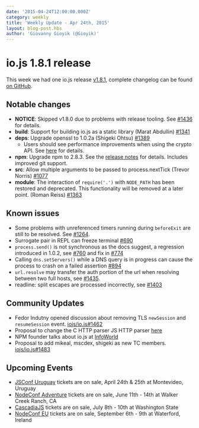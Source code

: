 ```yaml
---
date: '2015-04-24T12:00:00.000Z'
category: weekly
title: 'Weekly Update - Apr 24th, 2015'
layout: blog-post.hbs
author: 'Giovanny Gioyik (@Gioyik)'
---
```


# io.js 1.8.1 release

This week we had one io.js release [v1.8.1](https://iojs.org/dist/v1.8.1/), complete changelog can be found [on GitHub](https://github.com/nodejs/node/blob/v1.x/CHANGELOG.md).

## Notable changes

- **NOTICE**: Skipped v1.8.0 due to problems with release tooling.
  See [#1436](https://github.com/nodejs/node/issues/1436) for details.
- **build**: Support for building io.js as a static library (Marat Abdullin) [#1341](https://github.com/nodejs/node/pull/1341)
- **deps**: Upgrade openssl to 1.0.2a (Shigeki Ohtsu) [#1389](https://github.com/nodejs/node/pull/1389)
  - Users should see performance improvements when using the crypto API.
    See [here](https://github.com/nodejs/node/wiki/Crypto-Performance-Notes-for-OpenSSL-1.0.2a-on-iojs-v1.8.0)
    for details.
- **npm**: Upgrade npm to 2.8.3. See the [release notes](https://github.com/npm/npm/releases/tag/v2.8.3) for details. Includes improved git support.
- **src**: Allow multiple arguments to be passed to process.nextTick (Trevor Norris) [#1077](https://github.com/nodejs/node/pull/1077)
- **module**: The interaction of `require('.')` with `NODE_PATH` has been restored and deprecated. This functionality
  will be removed at a later point. (Roman Reiss) [#1363](https://github.com/nodejs/node/pull/1363)

## Known issues

- Some problems with unreferenced timers running during `beforeExit` are still to be resolved. See [#1264](https://github.com/nodejs/node/issues/1264).
- Surrogate pair in REPL can freeze terminal [#690](https://github.com/nodejs/node/issues/690)
- `process.send()` is not synchronous as the docs suggest, a regression introduced in 1.0.2, see [#760](https://github.com/nodejs/node/issues/760) and fix in [#774](https://github.com/nodejs/node/issues/774)
- Calling `dns.setServers()` while a DNS query is in progress can cause the process to crash on a failed assertion [#894](https://github.com/nodejs/node/issues/894)
- `url.resolve` may transfer the auth portion of the url when resolving between two full hosts, see [#1435](https://github.com/nodejs/node/issues/1435).
- readline: split escapes are processed incorrectly, see [#1403](https://github.com/nodejs/node/issues/1403)

## Community Updates

- Fedor Indutny opened discussion about removing TLS `newSession` and `resumeSession` event. [iojs/io.js#1462](https://github.com/nodejs/node/issues/1462)
- Proposal to change the C HTTP parser JS HTTP parser [here](https://github.com/nodejs/node/pull/1457)
- NPM founder talks about io.js at [InfoWorld](http://www.infoworld.com/article/2910594/node-js/npm-founder-foresees-merger-node-js-io-js.html)
- Proposal to add mikeal, mscdex, shigeki as new TC members. [iojs/io.js#1483](https://github.com/nodejs/node/issues/1483#issuecomment-95128140)

## Upcoming Events

- [JSConf Uruguay](http://jsconf.uy) tickets are on sale, April 24th & 25th at Montevideo, Uruguay
- [NodeConf Adventure](http://nodeconf.com/) tickets are on sale, June 11th - 14th at Walker Creek Ranch, CA
- [CascadiaJS](http://2015.cascadiajs.com/) tickets are on sale, July 8th - 10th at Washington State
- [NodeConf EU](http://nodeconf.eu/) tickets are on sale, September 6th - 9th at Waterford, Ireland
